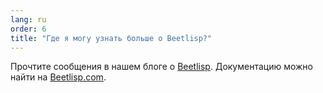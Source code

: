 ```yaml
---
lang: ru
order: 6
title: "Где я могу узнать больше о Beetlisp?"
---
```


Прочтите сообщения в нашем блоге о [Beetlisp](https://www.beet.net/2019/11/27/beetlisp.en.html). Документацию можно найти на [Beetlisp.com](https://beetlisp.com).
